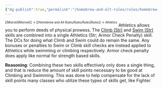```yaml
---
{"dg-publish":true,"permalink":"/homebrew-and-alt-rules/rules/homebrew-alt-rules/athletics/"}
---
```


<sup><sup>[[Mistveil\|Mistveil]] → [[Homebrew and Alt Rules/Rules/Rules\|Rules]] → Athletics</sup></sup> 
Athletics allows you to perform deeds of physical prowess. The [Climb (Str)](https://www.d20pfsrd.com/skills/climb/) and [Swim (Str)](https://www.d20pfsrd.com/skills/swim/) skills are combined into a single Athletics (Str; Armor Check Penalty) skill. The DCs for doing what Climb and Swim could do remain the same. Any bonuses or penalties to Swim or Climb skill checks are instead applied to Athletics while swimming or climbing respectively. Armor check penalty does apply like normal for strength based skills.

**Reasoning**: Combining these two skills effectively only does a single thing, and that is reduce the amount of skill points necessary to be good at Climbing and Swimming. This was done to help compensate for the lack of skill points many classes who utilize these types of skills get, like Fighter.